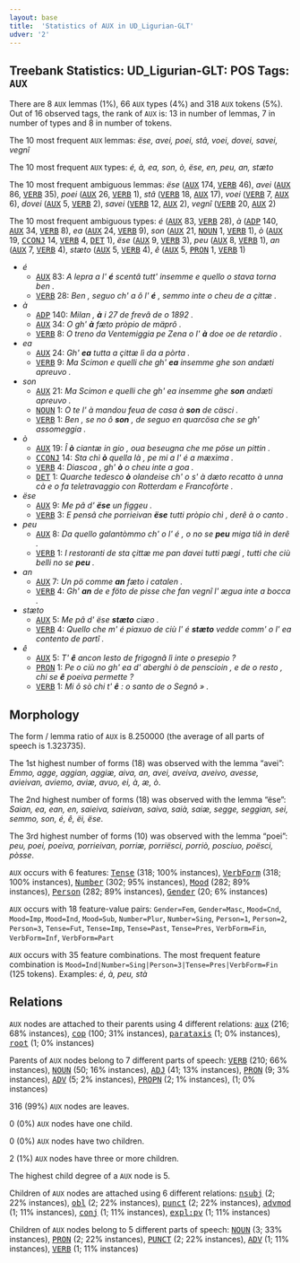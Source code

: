 ```yaml
---
layout: base
title:  'Statistics of AUX in UD_Ligurian-GLT'
udver: '2'
---
```


## Treebank Statistics: UD_Ligurian-GLT: POS Tags: `AUX`

There are 8 `AUX` lemmas (1%), 66 `AUX` types (4%) and 318 `AUX` tokens (5%).
Out of 16 observed tags, the rank of `AUX` is: 13 in number of lemmas, 7 in number of types and 8 in number of tokens.

The 10 most frequent `AUX` lemmas: <em>ëse, avei, poei, stâ, voei, dovei, savei, vegnî</em>

The 10 most frequent `AUX` types:  <em>é, à, ea, son, ò, ëse, en, peu, an, stæto</em>

The 10 most frequent ambiguous lemmas: <em>ëse</em> (<tt><a href="lij_glt-pos-AUX.html">AUX</a></tt> 174, <tt><a href="lij_glt-pos-VERB.html">VERB</a></tt> 46), <em>avei</em> (<tt><a href="lij_glt-pos-AUX.html">AUX</a></tt> 86, <tt><a href="lij_glt-pos-VERB.html">VERB</a></tt> 35), <em>poei</em> (<tt><a href="lij_glt-pos-AUX.html">AUX</a></tt> 26, <tt><a href="lij_glt-pos-VERB.html">VERB</a></tt> 1), <em>stâ</em> (<tt><a href="lij_glt-pos-VERB.html">VERB</a></tt> 18, <tt><a href="lij_glt-pos-AUX.html">AUX</a></tt> 17), <em>voei</em> (<tt><a href="lij_glt-pos-VERB.html">VERB</a></tt> 7, <tt><a href="lij_glt-pos-AUX.html">AUX</a></tt> 6), <em>dovei</em> (<tt><a href="lij_glt-pos-AUX.html">AUX</a></tt> 5, <tt><a href="lij_glt-pos-VERB.html">VERB</a></tt> 2), <em>savei</em> (<tt><a href="lij_glt-pos-VERB.html">VERB</a></tt> 12, <tt><a href="lij_glt-pos-AUX.html">AUX</a></tt> 2), <em>vegnî</em> (<tt><a href="lij_glt-pos-VERB.html">VERB</a></tt> 20, <tt><a href="lij_glt-pos-AUX.html">AUX</a></tt> 2)

The 10 most frequent ambiguous types:  <em>é</em> (<tt><a href="lij_glt-pos-AUX.html">AUX</a></tt> 83, <tt><a href="lij_glt-pos-VERB.html">VERB</a></tt> 28), <em>à</em> (<tt><a href="lij_glt-pos-ADP.html">ADP</a></tt> 140, <tt><a href="lij_glt-pos-AUX.html">AUX</a></tt> 34, <tt><a href="lij_glt-pos-VERB.html">VERB</a></tt> 8), <em>ea</em> (<tt><a href="lij_glt-pos-AUX.html">AUX</a></tt> 24, <tt><a href="lij_glt-pos-VERB.html">VERB</a></tt> 9), <em>son</em> (<tt><a href="lij_glt-pos-AUX.html">AUX</a></tt> 21, <tt><a href="lij_glt-pos-NOUN.html">NOUN</a></tt> 1, <tt><a href="lij_glt-pos-VERB.html">VERB</a></tt> 1), <em>ò</em> (<tt><a href="lij_glt-pos-AUX.html">AUX</a></tt> 19, <tt><a href="lij_glt-pos-CCONJ.html">CCONJ</a></tt> 14, <tt><a href="lij_glt-pos-VERB.html">VERB</a></tt> 4, <tt><a href="lij_glt-pos-DET.html">DET</a></tt> 1), <em>ëse</em> (<tt><a href="lij_glt-pos-AUX.html">AUX</a></tt> 9, <tt><a href="lij_glt-pos-VERB.html">VERB</a></tt> 3), <em>peu</em> (<tt><a href="lij_glt-pos-AUX.html">AUX</a></tt> 8, <tt><a href="lij_glt-pos-VERB.html">VERB</a></tt> 1), <em>an</em> (<tt><a href="lij_glt-pos-AUX.html">AUX</a></tt> 7, <tt><a href="lij_glt-pos-VERB.html">VERB</a></tt> 4), <em>stæto</em> (<tt><a href="lij_glt-pos-AUX.html">AUX</a></tt> 5, <tt><a href="lij_glt-pos-VERB.html">VERB</a></tt> 4), <em>ê</em> (<tt><a href="lij_glt-pos-AUX.html">AUX</a></tt> 5, <tt><a href="lij_glt-pos-PRON.html">PRON</a></tt> 1, <tt><a href="lij_glt-pos-VERB.html">VERB</a></tt> 1)


* <em>é</em>
  * <tt><a href="lij_glt-pos-AUX.html">AUX</a></tt> 83: <em>A lepra a l' <b>é</b> scentâ tutt' insemme e quello o stava torna ben .</em>
  * <tt><a href="lij_glt-pos-VERB.html">VERB</a></tt> 28: <em>Ben , seguo ch' a ô l' <b>é</b> , semmo inte o cheu de a çittæ .</em>
* <em>à</em>
  * <tt><a href="lij_glt-pos-ADP.html">ADP</a></tt> 140: <em>Milan , <b>à</b> i 27 de frevâ de o 1892 .</em>
  * <tt><a href="lij_glt-pos-AUX.html">AUX</a></tt> 34: <em>O gh' <b>à</b> fæto pròpio de mäprô .</em>
  * <tt><a href="lij_glt-pos-VERB.html">VERB</a></tt> 8: <em>O treno da Ventemiggia pe Zena o l' <b>à</b> doe oe de retardio .</em>
* <em>ea</em>
  * <tt><a href="lij_glt-pos-AUX.html">AUX</a></tt> 24: <em>Gh' <b>ea</b> tutta a çittæ lì da a pòrta .</em>
  * <tt><a href="lij_glt-pos-VERB.html">VERB</a></tt> 9: <em>Ma Scimon e quelli che gh' <b>ea</b> insemme ghe son andæti apreuvo .</em>
* <em>son</em>
  * <tt><a href="lij_glt-pos-AUX.html">AUX</a></tt> 21: <em>Ma Scimon e quelli che gh' ea insemme ghe <b>son</b> andæti apreuvo .</em>
  * <tt><a href="lij_glt-pos-NOUN.html">NOUN</a></tt> 1: <em>O te l' à mandou feua de casa à <b>son</b> de cäsci .</em>
  * <tt><a href="lij_glt-pos-VERB.html">VERB</a></tt> 1: <em>Ben , se no ô <b>son</b> , de seguo en quarcösa che se gh' assomeggia .</em>
* <em>ò</em>
  * <tt><a href="lij_glt-pos-AUX.html">AUX</a></tt> 19: <em>Î <b>ò</b> ciantæ in gio , oua beseugna che me pöse un pittin .</em>
  * <tt><a href="lij_glt-pos-CCONJ.html">CCONJ</a></tt> 14: <em>Sta chì <b>ò</b> quella là , pe mi a l' é a mæxima .</em>
  * <tt><a href="lij_glt-pos-VERB.html">VERB</a></tt> 4: <em>Diascoa , gh' <b>ò</b> o cheu inte a goa .</em>
  * <tt><a href="lij_glt-pos-DET.html">DET</a></tt> 1: <em>Quarche tedesco <b>ò</b> olandeise ch' o s' à dæto recatto à unna cà e o fa teletravaggio con Rotterdam e Francofòrte .</em>
* <em>ëse</em>
  * <tt><a href="lij_glt-pos-AUX.html">AUX</a></tt> 9: <em>Me pâ d' <b>ëse</b> un figgeu .</em>
  * <tt><a href="lij_glt-pos-VERB.html">VERB</a></tt> 3: <em>E pensâ che porrieivan <b>ëse</b> tutti pròpio chì , derê à o canto .</em>
* <em>peu</em>
  * <tt><a href="lij_glt-pos-AUX.html">AUX</a></tt> 8: <em>Da quello galantòmmo ch' o l' é , o no se <b>peu</b> miga tiâ in derê .</em>
  * <tt><a href="lij_glt-pos-VERB.html">VERB</a></tt> 1: <em>I restoranti de sta çittæ me pan davei tutti pægi , tutti che ciù belli no se <b>peu</b> .</em>
* <em>an</em>
  * <tt><a href="lij_glt-pos-AUX.html">AUX</a></tt> 7: <em>Un pö comme <b>an</b> fæto i catalen .</em>
  * <tt><a href="lij_glt-pos-VERB.html">VERB</a></tt> 4: <em>Gh' <b>an</b> de e föto de pisse che fan vegnî l' ægua inte a bocca .</em>
* <em>stæto</em>
  * <tt><a href="lij_glt-pos-AUX.html">AUX</a></tt> 5: <em>Me pâ d' ëse <b>stæto</b> ciæo .</em>
  * <tt><a href="lij_glt-pos-VERB.html">VERB</a></tt> 4: <em>Quello che m' é piaxuo de ciù l' é <b>stæto</b> vedde comm' o l' ea contento de partî .</em>
* <em>ê</em>
  * <tt><a href="lij_glt-pos-AUX.html">AUX</a></tt> 5: <em>T' <b>ê</b> ancon lesto de frigognâ lì inte o presepio ?</em>
  * <tt><a href="lij_glt-pos-PRON.html">PRON</a></tt> 1: <em>Pe o ciù no gh' ea d' aberghi ò de penscioin , e de o resto , chi se <b>ê</b> poeiva permette ?</em>
  * <tt><a href="lij_glt-pos-VERB.html">VERB</a></tt> 1: <em>Mi ô sò chi t' <b>ê</b> : o santo de o Segnô » .</em>

## Morphology

The form / lemma ratio of `AUX` is 8.250000 (the average of all parts of speech is 1.323735).

The 1st highest number of forms (18) was observed with the lemma “avei”: <em>Emmo, agge, aggian, aggiæ, aiva, an, avei, aveiva, aveivo, avesse, avieivan, aviemo, aviæ, avuo, ei, à, æ, ò</em>.

The 2nd highest number of forms (18) was observed with the lemma “ëse”: <em>Saian, ea, ean, en, saieiva, saieivan, saiva, saià, saiæ, segge, seggian, sei, semmo, son, é, ê, ëi, ëse</em>.

The 3rd highest number of forms (10) was observed with the lemma “poei”: <em>peu, poei, poeiva, porrieivan, porriæ, porriësci, porriò, posciuo, poësci, pòsse</em>.

`AUX` occurs with 6 features: <tt><a href="lij_glt-feat-Tense.html">Tense</a></tt> (318; 100% instances), <tt><a href="lij_glt-feat-VerbForm.html">VerbForm</a></tt> (318; 100% instances), <tt><a href="lij_glt-feat-Number.html">Number</a></tt> (302; 95% instances), <tt><a href="lij_glt-feat-Mood.html">Mood</a></tt> (282; 89% instances), <tt><a href="lij_glt-feat-Person.html">Person</a></tt> (282; 89% instances), <tt><a href="lij_glt-feat-Gender.html">Gender</a></tt> (20; 6% instances)

`AUX` occurs with 18 feature-value pairs: `Gender=Fem`, `Gender=Masc`, `Mood=Cnd`, `Mood=Imp`, `Mood=Ind`, `Mood=Sub`, `Number=Plur`, `Number=Sing`, `Person=1`, `Person=2`, `Person=3`, `Tense=Fut`, `Tense=Imp`, `Tense=Past`, `Tense=Pres`, `VerbForm=Fin`, `VerbForm=Inf`, `VerbForm=Part`

`AUX` occurs with 35 feature combinations.
The most frequent feature combination is `Mood=Ind|Number=Sing|Person=3|Tense=Pres|VerbForm=Fin` (125 tokens).
Examples: <em>é, à, peu, stà</em>


## Relations

`AUX` nodes are attached to their parents using 4 different relations: <tt><a href="lij_glt-dep-aux.html">aux</a></tt> (216; 68% instances), <tt><a href="lij_glt-dep-cop.html">cop</a></tt> (100; 31% instances), <tt><a href="lij_glt-dep-parataxis.html">parataxis</a></tt> (1; 0% instances), <tt><a href="lij_glt-dep-root.html">root</a></tt> (1; 0% instances)

Parents of `AUX` nodes belong to 7 different parts of speech: <tt><a href="lij_glt-pos-VERB.html">VERB</a></tt> (210; 66% instances), <tt><a href="lij_glt-pos-NOUN.html">NOUN</a></tt> (50; 16% instances), <tt><a href="lij_glt-pos-ADJ.html">ADJ</a></tt> (41; 13% instances), <tt><a href="lij_glt-pos-PRON.html">PRON</a></tt> (9; 3% instances), <tt><a href="lij_glt-pos-ADV.html">ADV</a></tt> (5; 2% instances), <tt><a href="lij_glt-pos-PROPN.html">PROPN</a></tt> (2; 1% instances),  (1; 0% instances)

316 (99%) `AUX` nodes are leaves.

0 (0%) `AUX` nodes have one child.

0 (0%) `AUX` nodes have two children.

2 (1%) `AUX` nodes have three or more children.

The highest child degree of a `AUX` node is 5.

Children of `AUX` nodes are attached using 6 different relations: <tt><a href="lij_glt-dep-nsubj.html">nsubj</a></tt> (2; 22% instances), <tt><a href="lij_glt-dep-obl.html">obl</a></tt> (2; 22% instances), <tt><a href="lij_glt-dep-punct.html">punct</a></tt> (2; 22% instances), <tt><a href="lij_glt-dep-advmod.html">advmod</a></tt> (1; 11% instances), <tt><a href="lij_glt-dep-conj.html">conj</a></tt> (1; 11% instances), <tt><a href="lij_glt-dep-expl-pv.html">expl:pv</a></tt> (1; 11% instances)

Children of `AUX` nodes belong to 5 different parts of speech: <tt><a href="lij_glt-pos-NOUN.html">NOUN</a></tt> (3; 33% instances), <tt><a href="lij_glt-pos-PRON.html">PRON</a></tt> (2; 22% instances), <tt><a href="lij_glt-pos-PUNCT.html">PUNCT</a></tt> (2; 22% instances), <tt><a href="lij_glt-pos-ADV.html">ADV</a></tt> (1; 11% instances), <tt><a href="lij_glt-pos-VERB.html">VERB</a></tt> (1; 11% instances)

